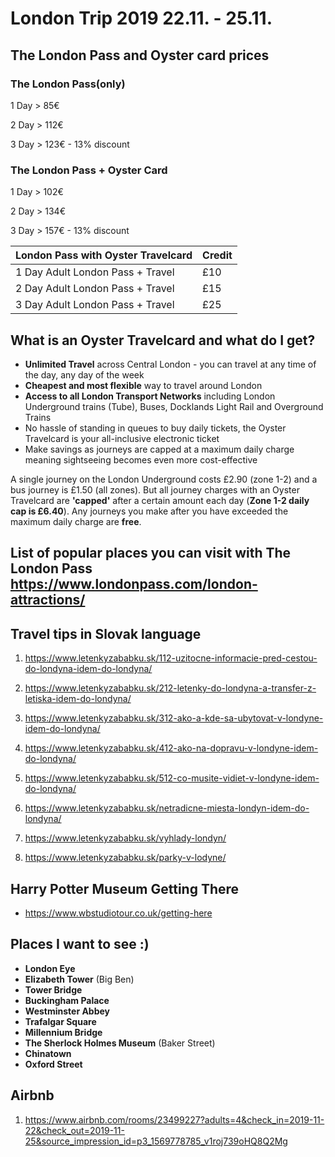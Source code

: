 # London Trip 2019 22.11. - 25.11.

## The London Pass and Oyster card prices

### The London Pass(only)

1 Day > 85€

2 Day > 112€

3 Day > 123€ - 13% discount

### The London Pass + Oyster Card

1 Day > 102€

2 Day > 134€

3 Day > 157€ - 13% discount

| London Pass with Oyster Travelcard  | Credit  |
|---|---|
| 1 Day Adult London Pass + Travel  |  £10 | 
| 2 Day Adult London Pass + Travel  |  £15 | 
| 3 Day Adult London Pass + Travel  |  £25  | 



## What is an Oyster Travelcard and what do I get?

* **Unlimited Travel** across Central London - you can travel at any time of the day, any day of the week
* **Cheapest and most flexible** way to travel around London
* **Access to all London Transport Networks** including London Underground trains (Tube), Buses, Docklands Light Rail and Overground Trains
* No hassle of standing in queues to buy daily tickets, the Oyster Travelcard is your all-inclusive electronic ticket
* Make savings as journeys are capped at a maximum daily charge meaning sightseeing becomes even more cost-effective

A single journey on the London Underground costs £2.90 (zone 1-2) and a bus journey is £1.50 (all zones). But all journey charges with an Oyster Travelcard are **'capped'** after a certain amount each day (**Zone 1-2 daily cap is £6.40**). Any journeys you make after you have exceeded the maximum daily charge are **free**.

## List of popular places you can visit with The London Pass https://www.londonpass.com/london-attractions/


## Travel tips in Slovak language

1. https://www.letenkyzababku.sk/112-uzitocne-informacie-pred-cestou-do-londyna-idem-do-londyna/

2. https://www.letenkyzababku.sk/212-letenky-do-londyna-a-transfer-z-letiska-idem-do-londyna/

3. https://www.letenkyzababku.sk/312-ako-a-kde-sa-ubytovat-v-londyne-idem-do-londyna/

4. https://www.letenkyzababku.sk/412-ako-na-dopravu-v-londyne-idem-do-londyna/

5. https://www.letenkyzababku.sk/512-co-musite-vidiet-v-londyne-idem-do-londyna/

6. https://www.letenkyzababku.sk/netradicne-miesta-londyn-idem-do-londyna/

7. https://www.letenkyzababku.sk/vyhlady-londyn/

8. https://www.letenkyzababku.sk/parky-v-lodyne/



## Harry Potter Museum Getting There

* https://www.wbstudiotour.co.uk/getting-here

## Places I want to see :)

* **London Eye**
* **Elizabeth Tower** (Big Ben)
* **Tower Bridge**
* **Buckingham Palace**
* **Westminster Abbey**
* **Trafalgar Square**
* **Millennium Bridge**
* **The Sherlock Holmes Museum** (Baker Street)
* **Chinatown**
* **Oxford Street**

## Airbnb

1. https://www.airbnb.com/rooms/23499227?adults=4&check_in=2019-11-22&check_out=2019-11-25&source_impression_id=p3_1569778785_v1roj739oHQ8Q2Mg
